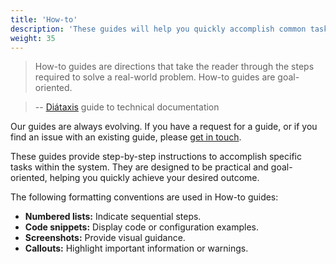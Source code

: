 ```yaml
---
title: 'How-to'
description: 'These guides will help you quickly accomplish common tasks.'
weight: 35
---
```


> How-to guides are directions that take the reader through the steps required to solve a real-world problem. How-to guides are goal-oriented.

> -- [Diátaxis](https://diataxis.fr/how-to-guides/) guide to technical documentation

Our guides are always evolving. If you have a request for a guide, or if you find an issue with an existing guide, please [get in touch](../../community).

These guides provide step-by-step instructions to accomplish specific tasks within the system. They are designed to be practical and goal-oriented, helping you quickly achieve your desired outcome.

The following formatting conventions are used in How-to guides:

*   **Numbered lists:** Indicate sequential steps.
*   **Code snippets:** Display code or configuration examples.
*   **Screenshots:** Provide visual guidance.
*   **Callouts:** Highlight important information or warnings.
